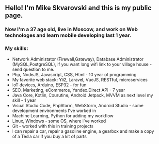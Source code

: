 ##  Hello! I'm Mike Skvarovski and this is my public page.
###  Now I'm a 37 age old, live in Moscow, and work on Web technologes and learn mobile developing last 1 year.
###  My skills:
* Network Administator (Firewall,Gateway), Database Administrator (MySQL,PostgreSQL), if you want long wifi link to your village house - send question to me.
* Php, NodeJS, Javascript, CSS, Html - 10 year of programming
* My favorite web stack: Yii2, Laravel, VueJS, RESTful, microservices
* IoT devices, Arduino, ESP32 - for fun
* SEO, Marketing, eCommerce, Yandex.Direct API - 7 year
* Java Core, Kotlin, Courutine, Android Jetpack, MVVM as next level my skill - 1 year
* Visual Studio Code, PhpStorm, WebStorm, Android Studio - some development environments I've worked in
* Machine Learning, Python for adding my workflow 
* Linux, Windows - some OS, where I've worked
* Git - worked with this in training projects
* I can repair a car, repair a gasoline engine, a gearbox and make a copy of a Tesla car if you buy a kit of parts